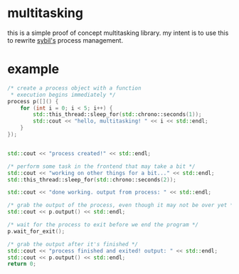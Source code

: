 # multitasking
this is a simple proof of concept multitasking library. my intent is to use this to rewrite [sybil's](https://github.com/MattWyatt/sybil-process-manager) process management.

# example
```cpp
/* create a process object with a function
 * execution begins immediately */
process p([]() {
	for (int i = 0; i < 5; i++) {
		std::this_thread::sleep_for(std::chrono::seconds(1));
		std::cout << "hello, multitasking! " << i << std::endl;
	}
});


std::cout << "process created!" << std::endl;

/* perform some task in the frontend that may take a bit */
std::cout << "working on other things for a bit..." << std::endl;
std::this_thread::sleep_for(std::chrono::seconds(2));

std::cout << "done working. output from process: " << std::endl;

/* grab the output of the process, even though it may not be over yet */
std::cout << p.output() << std::endl;

/* wait for the process to exit before we end the program */
p.wait_for_exit();

/* grab the output after it's finished */
std::cout << "process finished and exited! output: " << std::endl;
std::cout << p.output() << std::endl;
return 0;
```
